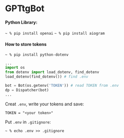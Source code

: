 # GPTtgBot
#### Python Library:
`~ % pip install openai`
`~ % pip install aiogram`

#### How to store tokens

`~ % pip install python-dotenv`
```python
...
import os
from dotenv import load_dotenv, find_dotenv
load_dotenv(find_dotenv()) # find .env

bot = Bot(os.getenv('TOKEN')) # read TOKEN from .env
dp = Dispatcher(bot)
...
```
Creat `.env`, write your tokens and save:
```
TOKEN = "<your token>"
```
Put `.env` in `.gitignore`:
```
~ % echo .env >> .gitignore
```

